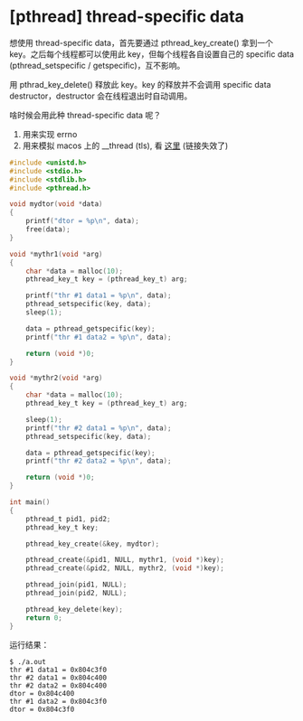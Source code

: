 # [pthread] thread-specific data

想使用 thread-specific data，首先要通过 pthread_key_create() 拿到一个 key。之后每个线程都可以使用此 key，但每个线程各自设置自己的 specific data (pthread_setspecific / getspecific)，互不影响。

用 pthrad_key_delete() 释放此 key。key 的释放并不会调用 specific data destructor，destructor 会在线程退出时自动调用。

啥时候会用此种 thread-specific data 呢？

  1. 用来实现 errno
  2. 用来模拟 macos 上的 __thread (tls), 看 [这里][1] (链接失效了)

```C
#include <unistd.h>
#include <stdio.h>
#include <stdlib.h>
#include <pthread.h>

void mydtor(void *data)
{
    printf("dtor = %p\n", data);
    free(data);
}

void *mythr1(void *arg)
{
    char *data = malloc(10);
    pthread_key_t key = (pthread_key_t) arg;

    printf("thr #1 data1 = %p\n", data);
    pthread_setspecific(key, data);
    sleep(1);

    data = pthread_getspecific(key);
    printf("thr #1 data2 = %p\n", data);

    return (void *)0;
}

void *mythr2(void *arg)
{
    char *data = malloc(10);
    pthread_key_t key = (pthread_key_t) arg;

    sleep(1);
    printf("thr #2 data1 = %p\n", data);
    pthread_setspecific(key, data);

    data = pthread_getspecific(key);
    printf("thr #2 data2 = %p\n", data);

    return (void *)0;
}

int main()
{
    pthread_t pid1, pid2;
    pthread_key_t key;

    pthread_key_create(&key, mydtor);

    pthread_create(&pid1, NULL, mythr1, (void *)key);
    pthread_create(&pid2, NULL, mythr2, (void *)key);

    pthread_join(pid1, NULL);
    pthread_join(pid2, NULL);

    pthread_key_delete(key);
    return 0;
}
```

运行结果：

```
$ ./a.out 
thr #1 data1 = 0x804c3f0
thr #2 data1 = 0x804c400
thr #2 data2 = 0x804c400
dtor = 0x804c400
thr #1 data2 = 0x804c3f0
dtor = 0x804c3f0
```

[1]:http://alex.tapmania.org/2011/03/simple-thread-local-storage-with-pthreads.html
